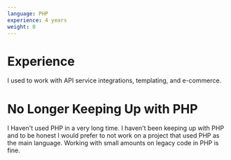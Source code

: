 ```yaml
---
language: PHP
experience: 4 years
weight: 0
---
```


# Experience
I used to work with API service integrations, templating, and e-commerce.

# No Longer Keeping Up with PHP
I Haven't used PHP in a very long time. I haven't been keeping up with PHP and to be honest I would prefer to not work on a project that used PHP as the main language. Working with small amounts on legacy code in PHP is fine.